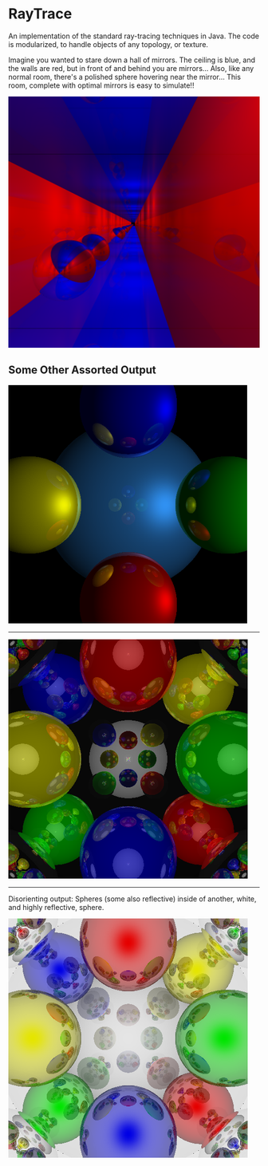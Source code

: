 # RayTrace

An implementation of the standard ray-tracing techniques in Java. The code is modularized, to handle objects of any topology, or texture.

Imagine you wanted to stare down a hall of mirrors. The ceiling is blue, and the walls are red, but in front of and behind you are mirrors...
Also, like any normal room, there's a polished sphere hovering near the mirror... This room, complete with optimal mirrors is easy to simulate!!

![alt tag](https://raw.githubusercontent.com/rjhunjhunwala/RayTrace/master/HallOfMirrors.png) 

## Some Other Assorted Output

![alt tag](https://raw.githubusercontent.com/rjhunjhunwala/RayTrace/master/FirstRendering.png) 

<hr/>

![alt tag](https://raw.githubusercontent.com/rjhunjhunwala/RayTrace/master/MirroredRendering.png) 

<hr/>

Disorienting output: Spheres (some also reflective) inside of another, white, and highly reflective, sphere.

![alt tag](https://raw.githubusercontent.com/rjhunjhunwala/RayTrace/master/NestedSpheres.png) 

